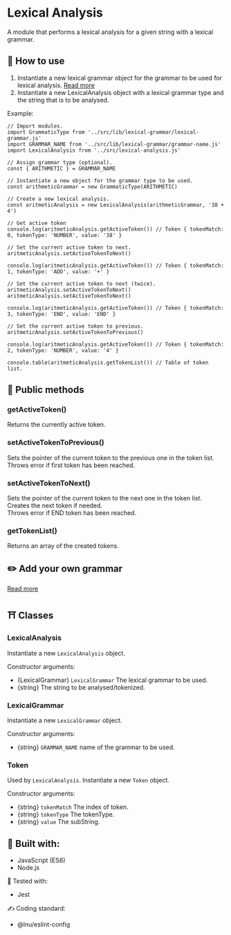 # Lexical Analysis
A module that performs a lexical analysis for a given string with a lexical grammar.  

## 🔨 How to use

1. Instantiate a new lexical grammar object for the grammar to be used for lexical analysis. [Read more](./src/lib/lexical-grammar/README.md)  
2. Instantiate a new LexicalAnalysis object with a lexical grammar type and the string that is to be analysed.

Example:
```
// Import modules.
import GrammaticType from '../src/lib/lexical-grammar/lexical-grammar.js'
import GRAMMAR_NAME from '../src/lib/lexical-grammar/grammar-name.js'
import LexicalAnalysis from '../src/lexical-analysis.js'

// Assign grammar type (optional).
const { ARITHMETIC } = GRAMMAR_NAME

// Instantiate a new object for the grammar type to be used.
const arithmeticGrammar = new GrammaticType(ARITHMETIC)

// Create a new lexical analysis.
const aritmeticAnalysis = new LexicalAnalysis(arithmeticGrammar, '38 + 4')

// Get active token
console.log(aritmeticAnalysis.getActiveToken()) // Token { tokenMatch: 0, tokenType: 'NUMBER', value: '38' }

// Set the current active token to next.
aritmeticAnalysis.setActiveTokenToNext()

console.log(aritmeticAnalysis.getActiveToken()) // Token { tokenMatch: 1, tokenType: 'ADD', value: '+' }

// Set the current active token to next (twice).
aritmeticAnalysis.setActiveTokenToNext()
aritmeticAnalysis.setActiveTokenToNext()

console.log(aritmeticAnalysis.getActiveToken()) // Token { tokenMatch: 3, tokenType: 'END', value: 'END' }

// Set the current active token to previous.
aritmeticAnalysis.setActiveTokenToPrevious()

console.log(aritmeticAnalysis.getActiveToken()) // Token { tokenMatch: 2, tokenType: 'NUMBER', value: '4' }

console.table(aritmeticAnalysis.getTokenList()) // Table of token list.

```

## 🧰 Public methods

### getActiveToken()
Returns the currently active token.

### setActiveTokenToPrevious()
Sets the pointer of the current token to the previous one in the token list.  
Throws error if first token has been reached. 

### setActiveTokenToNext()
Sets the pointer of the current token to the next one in the token list.  
Creates the next token if needed.  
Throws error if END token has been reached. 

### getTokenList()
Returns an array of the created tokens.

## ✏️ Add your own grammar
[Read more](./src/lib/lexical-grammar/README.md)

## ⛩️ Classes

### LexicalAnalysis
Instantiate a new ```LexicalAnalysis``` object. 

Constructor arguments: 
- {LexicalGrammar} ```LexicalGrammar``` The lexical grammar to be used.  
- {string} The string to be analysed/tokenized.

### LexicalGrammar
Instantiate a new ```LexicalGrammar``` object. 

Constructor arguments: 
- {string} ```GRAMMAR_NAME``` name of the grammar to be used.

### Token
Used by ```LexicalAnalysis```.
Instantiate a new ```Token``` object. 

Constructor arguments: 
- {string} ```tokenMatch``` The index of token.  
- {string} ```tokenType``` The tokenType.  
- {string} ```value``` The subString.  

## 🚀 Built with: 
- JavaScript (ES6)
- Node.js

🧪 Tested with:
- Jest

✍️ Coding standard:
- @lnu/eslint-config
